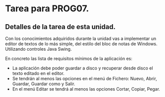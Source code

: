 # Tarea para PROG07.
## Detalles de la tarea de esta unidad.
  
Con los conocimientos adquiridos durante la unidad vas a implementar un editor de textos de lo más simple, del estilo del bloc de notas de Windows. Utilizando controles Java Swing.
  
En concreto las lista de requisitos mínimos de la aplicación es:
  
* La aplicación debe poder guardar a disco y recuperar desde disco el texto editado en el editor.
* Se tendrán al menos las opciones en el menú de Fichero: Nuevo, Abrir, Guardar, Guardar como y Salir.
* En el menú Editar se tendrá al menos las opciones Cortar, Copiar, Pegar.
